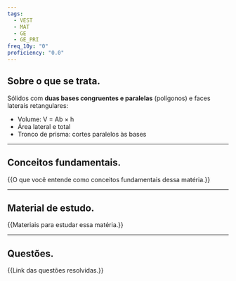 ```yaml
---
tags:
  - VEST
  - MAT
  - GE
  - GE_PRI
freq_10y: "0"
proficiency: "0.0"
---
```

## Sobre o que se trata.

Sólidos com **duas bases congruentes e paralelas** (polígonos) e faces laterais retangulares:  

- Volume: V = Ab × h
- Área lateral e total
- Tronco de prisma: cortes paralelos às bases

--- 
## Conceitos fundamentais.

{{O que você entende como conceitos fundamentais dessa matéria.}}

---
## Material de estudo.

{{Materiais para estudar essa matéria.}}

--- 
## Questões.

{{Link das questões resolvidas.}}